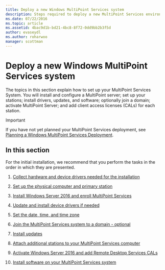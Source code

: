 ```yaml
---
title: Deploy a new Windows MultiPoint Services system
description: Steps required to deploy a new MultiPoint Services environment
ms.date: 07/22/2016
ms.topic: article
ms.assetid: 4bac9d1b-bd21-4bc8-8f72-0dd9bb2b3f5d
author: evaseydl
ms.author: roharwoo
manager: scottman
---
```

# Deploy a new Windows MultiPoint Services system
The topics in this section explain how to set up your MultiPoint Services System. You will install and configure a MultiPoint server; set up your stations; install drivers, updates, and software; optionally join a domain; activate MultiPoint Server; and add client access licenses (CALs) for each station.

> [!IMPORTANT]
> If you have not yet planned your MultiPoint Services deployment, see [Planning a Windows MultiPoint Services Deployment](Planning-a-MultiPoint-Services-Deployment.md).

## In this section
For the initial installation, we recommend that you perform the tasks in the order in which they are presented.

1.  [Collect hardware and device drivers needed for the installation](./multipoint-hardware-device-drivers.md)

2.  [Set up the physical computer and primary station](Set-up-the-physical-computer-and-primary-station.md)

3.  [Install Windows Server 2016 and enroll MultiPoint Services](Install-MultiPoint-services.md)

4.  [Update and install device drivers if needed](Update-and-install-device-drivers-if-needed.md)

5.  [Set the date, time, and time zone](./set-the-date-time.md)

6.  [Join the MultiPoint Services system to a domain - optional](./join-multipoint-services-to-a-domain.md)

7.  [Install updates](Install-updates.md)

8.  [Attach additional stations to your MultiPoint Services computer](./multipoint-attach-additional-stations.md)

9. [Activate Windows Server 2016 and add Remote Desktop Services CALs](./manage-client-access-licenses.md)

10. [Install software on your MultiPoint Services system](./install-software-on-multipoint.md)
